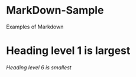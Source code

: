 # MarkDown-Sample
Examples of Markdown

# Heading level 1 is largest

###### Heading level 6 is smallest
